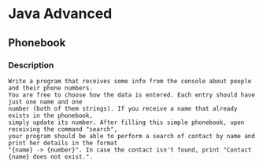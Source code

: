 # Java Advanced

## Phonebook

### Description
    Write a program that receives some info from the console about people and their phone numbers.
    You are free to choose how the data is entered. Each entry should have just one name and one 
    number (both of them strings). If you receive a name that already exists in the phonebook, 
    simply update its number. After filling this simple phonebook, upon receiving the command "search",
    your program should be able to perform a search of contact by name and print her details in the format
    "{name} -> {number}". In case the contact isn't found, print "Contact {name} does not exist.".
